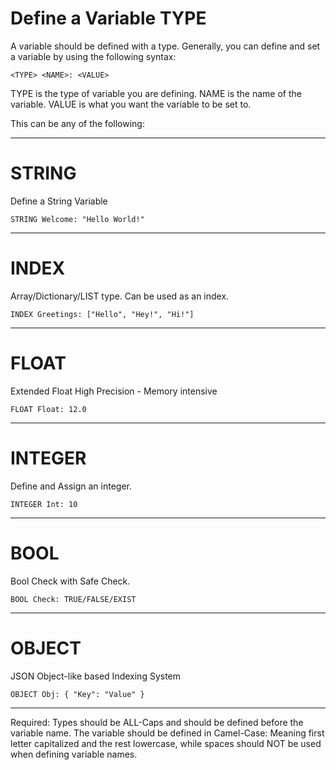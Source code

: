
# Define a Variable TYPE

A variable should be defined with a type.
Generally, you can define and set a variable by using the following syntax:

````
<TYPE> <NAME>: <VALUE>
````
TYPE is the type of variable you are defining. NAME is the name of the variable. VALUE is what you want the variable to be set to.
  
This can be any of the following:

---

# STRING

Define a String Variable
````
STRING Welcome: "Hello World!"
````


---

# INDEX

Array/Dictionary/LIST type.  Can be used as an index.
````
INDEX Greetings: ["Hello", "Hey!", "Hi!"]
````

---

# FLOAT

Extended Float High Precision - Memory intensive
````
FLOAT Float: 12.0
````

---

# INTEGER

Define and Assign an integer.
````
INTEGER Int: 10
````

---

# BOOL

Bool Check with Safe Check.
````
BOOL Check: TRUE/FALSE/EXIST
````

---

# OBJECT

JSON Object-like based Indexing System
````
OBJECT Obj: { "Key": "Value" }
````

---

Required: Types should be ALL-Caps and should be defined before the variable name. The variable should be defined in Camel-Case: Meaning first letter capitalized and the rest lowercase, while spaces should NOT be used when defining variable names.
